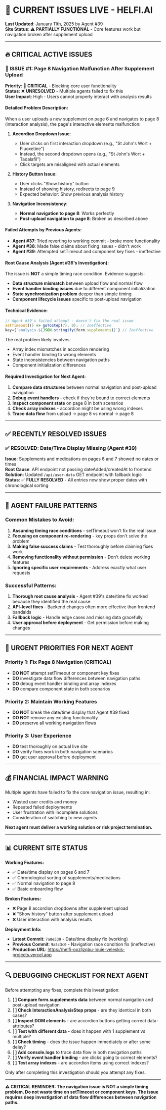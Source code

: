 # 🚨 CURRENT ISSUES LIVE - HELFI.AI

**Last Updated**: January 11th, 2025 by Agent #39  
**Site Status**: ⚠️ **PARTIALLY FUNCTIONAL** - Core features work but navigation broken after supplement upload

---

## **🔥 CRITICAL ACTIVE ISSUES**

### **🚨 ISSUE #1: Page 8 Navigation Malfunction After Supplement Upload**
**Priority**: 🔴 **CRITICAL** - Blocking core user functionality  
**Status**: ❌ **UNRESOLVED** - Multiple agents failed to fix this  
**User Impact**: High - Users cannot properly interact with analysis results

#### **Detailed Problem Description:**
When a user uploads a new supplement on page 6 and navigates to page 8 (interaction analysis), the page's interactive elements malfunction:

1. **Accordion Dropdown Issue**: 
   - User clicks on first interaction dropdown (e.g., "St John's Wort + Fluoxetine")
   - Instead, the second dropdown opens (e.g., "St John's Wort + Tadalafil")
   - Click targets are misaligned with actual elements

2. **History Button Issue**:
   - User clicks "Show history" button
   - Instead of showing history, redirects to page 9
   - Expected behavior: Show previous analysis history

3. **Navigation Inconsistency**:
   - **Normal navigation to page 8**: Works perfectly
   - **Post-upload navigation to page 8**: Broken as described above

#### **Failed Attempts by Previous Agents:**
- **Agent #37**: Tried reverting to working commit - broke more functionality
- **Agent #38**: Made false claims about fixing issues - didn't work
- **Agent #39**: Attempted setTimeout and component key fixes - ineffective

#### **Root Cause Analysis (Agent #39's Investigation):**
The issue is **NOT** a simple timing race condition. Evidence suggests:
- **Data structure mismatch** between upload flow and normal flow
- **Event handler binding issues** due to different component initialization
- **State synchronization problem** deeper than simple timing
- **Component lifecycle issues** specific to post-upload navigation

#### **Technical Evidence:**
```typescript
// Agent #39's failed attempt - doesn't fix the real issue
setTimeout(() => goToStep(7), 0); // Ineffective
key={`analysis-${JSON.stringify(form.supplements)}`} // Ineffective
```

The real problem likely involves:
- Array index mismatches in accordion rendering
- Event handler binding to wrong elements
- State inconsistencies between navigation paths
- Component initialization differences

#### **Required Investigation for Next Agent:**
1. **Compare data structures** between normal navigation and post-upload navigation
2. **Debug event handlers** - check if they're bound to correct elements  
3. **Inspect component state** on page 8 in both scenarios
4. **Check array indexes** - accordion might be using wrong indexes
5. **Trace data flow** from upload → page 8 vs normal → page 8

---

## **✅ RECENTLY RESOLVED ISSUES**

### **✅ RESOLVED: Date/Time Display Missing (Agent #39)**
**Issue**: Supplements and medications on pages 6 and 7 showed no dates or times  
**Root Cause**: API endpoint not passing dateAdded/createdAt to frontend  
**Solution**: Updated `/api/user-data` GET endpoint with fallback logic  
**Status**: ✅ **FULLY RESOLVED** - All entries now show proper dates with chronological sorting

---

## **🎯 AGENT FAILURE PATTERNS**

### **Common Mistakes to Avoid:**
1. **Assuming timing race conditions** - setTimeout won't fix the real issue
2. **Focusing on component re-rendering** - key props don't solve the problem
3. **Making false success claims** - Test thoroughly before claiming fixes work
4. **Removing functionality without permission** - Don't delete working features
5. **Ignoring specific user requirements** - Address exactly what user requests

### **Successful Patterns:**
1. **Thorough root cause analysis** - Agent #39's date/time fix worked because they identified the real cause
2. **API-level fixes** - Backend changes often more effective than frontend bandaids
3. **Fallback logic** - Handle edge cases and missing data gracefully
4. **User approval before deployment** - Get permission before making changes

---

## **🚨 URGENT PRIORITIES FOR NEXT AGENT**

### **Priority 1: Fix Page 8 Navigation (CRITICAL)**
- **DO NOT** attempt setTimeout or component key fixes
- **DO** investigate data flow differences between navigation paths
- **DO** debug event handler binding and array indexes
- **DO** compare component state in both scenarios

### **Priority 2: Maintain Working Features**
- **DO NOT** break the date/time display that Agent #39 fixed
- **DO NOT** remove any existing functionality
- **DO** preserve all working navigation flows

### **Priority 3: User Experience**
- **DO** test thoroughly on actual live site
- **DO** verify fixes work in both navigation scenarios
- **DO** get user approval before deployment

---

## **💰 FINANCIAL IMPACT WARNING**

Multiple agents have failed to fix the core navigation issue, resulting in:
- Wasted user credits and money
- Repeated failed deployments
- User frustration with incomplete solutions
- Consideration of switching to new agents

**Next agent must deliver a working solution or risk project termination.**

---

## **📊 CURRENT SITE STATUS**

**Working Features:**
- ✅ Date/time display on pages 6 and 7
- ✅ Chronological sorting of supplements/medications
- ✅ Normal navigation to page 8
- ✅ Basic onboarding flow

**Broken Features:**
- ❌ Page 8 accordion dropdowns after supplement upload
- ❌ "Show history" button after supplement upload
- ❌ User interaction with analysis results

**Deployment Info:**
- **Latest Commit**: `7a0e530` - Date/time display fix (working)
- **Previous Commit**: `9a5c3c0` - Navigation race condition fix (ineffective)
- **Production URL**: https://helfi-oozljzqbu-louie-veleskis-projects.vercel.app

---

## **🔍 DEBUGGING CHECKLIST FOR NEXT AGENT**

Before attempting any fixes, complete this investigation:

1. **[ ] Compare form.supplements data** between normal navigation and post-upload navigation
2. **[ ] Check InteractionAnalysisStep props** - are they identical in both cases?
3. **[ ] Inspect DOM elements** - are accordion buttons getting correct data-attributes?
4. **[ ] Test with different data** - does it happen with 1 supplement vs multiple?
5. **[ ] Check timing** - does the issue happen immediately or after some delay?
6. **[ ] Add console.logs** to trace data flow in both navigation paths
7. **[ ] Verify event handler binding** - are clicks going to correct elements?
8. **[ ] Test array indexes** - are accordion items using correct indexes?

Only after completing this investigation should you attempt any fixes.

---

**⚠️ CRITICAL REMINDER: The navigation issue is NOT a simple timing problem. Do not waste time on setTimeout or component keys. The issue requires deep investigation of data flow differences between navigation paths.**

